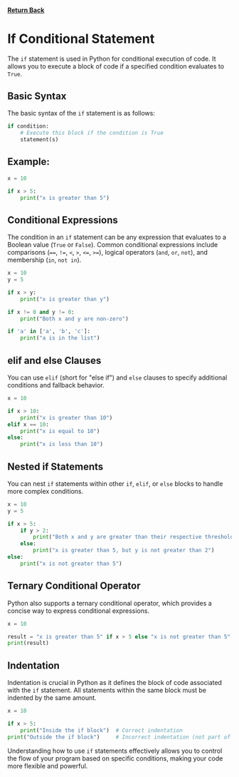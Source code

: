 #### [Return Back](../python_for_testers.md)

# If Conditional Statement

The `if` statement is used in Python for conditional execution of code. It allows you to execute a block of code if a specified condition evaluates to `True`.

## Basic Syntax

The basic syntax of the `if` statement is as follows:

```python
if condition:
    # Execute this block if the condition is True
    statement(s)
```

## Example:

```python
x = 10

if x > 5:
    print("x is greater than 5")
```

## Conditional Expressions

The condition in an `if` statement can be any expression that evaluates to a Boolean value (`True` or `False`). Common conditional expressions include comparisons (`==`, `!=`, `<`, `>`, `<=`, `>=`), logical operators (`and`, `or`, `not`), and membership (`in`, `not in`).

```python
x = 10
y = 5

if x > y:
    print("x is greater than y")

if x != 0 and y != 0:
    print("Both x and y are non-zero")

if 'a' in ['a', 'b', 'c']:
    print("a is in the list")
```

## elif and else Clauses

You can use `elif` (short for "else if") and `else` clauses to specify additional conditions and fallback behavior.

```python
x = 10

if x > 10:
    print("x is greater than 10")
elif x == 10:
    print("x is equal to 10")
else:
    print("x is less than 10")
```

## Nested if Statements

You can nest `if` statements within other `if`, `elif`, or `else` blocks to handle more complex conditions.

```python
x = 10
y = 5

if x > 5:
    if y > 2:
        print("Both x and y are greater than their respective thresholds")
    else:
        print("x is greater than 5, but y is not greater than 2")
else:
    print("x is not greater than 5")
```

## Ternary Conditional Operator

Python also supports a ternary conditional operator, which provides a concise way to express conditional expressions.

```python
x = 10

result = "x is greater than 5" if x > 5 else "x is not greater than 5"
print(result)
```

## Indentation

Indentation is crucial in Python as it defines the block of code associated with the `if` statement. All statements within the same block must be indented by the same amount.

```python
x = 10

if x > 5:
    print("Inside the if block")  # Correct indentation
print("Outside the if block")     # Incorrect indentation (not part of the if block)
```

Understanding how to use `if` statements effectively allows you to control the flow of your program based on specific conditions, making your code more flexible and powerful.
